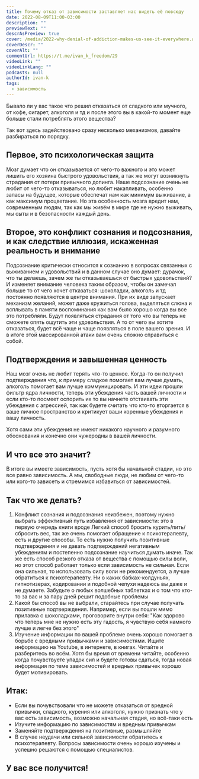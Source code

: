 ```yaml
---
title: Почему отказ от зависимости заставляет нас видеть её повсюду
date: 2022-08-09T11:00-03:00
description: ""
previewText: ""
descrAsPreview: true
cover: /media/2022-why-denial-of-addiction-makes-us-see-it-everywhere.avif
coverDescr: ""
coverAlt: ""
commentUrl: https://t.me/ivan_k_freedom/29
videoLink: ""
videoLinkLang: ""
podcasts: null
authorId: ivan-k
tags:
  - зависимость
---
```


Бывало ли у вас такое что решил отказаться от сладкого или мучного, от кофе, сигарет, алкоголя и тд и после этого вы в какой-то момент еще больше стали потреблять этого вещества?

Так вот здесь задействовано сразу несколько механизмов, давайте разбираться по порядку.

## Первое, это психологическая защита

Мозг думает что он отказывается от чего-то важного и это может лишить его хозяина быстрого удовольствия, а так же могут возникнуть страдания от потери привычного допинга. Наше подсознание очень не любит от чего-то отказываться, но любит накапливать, особенно запасы на будущее, которые обеспечат нам как минимум выживание, а как максимум процветание. Но эта особенность мозга вредит нам, современным людям, так как мы живём в мире где не нужно выживать, мы сыты и в безопасности каждый день.

## Второе, это конфликт сознания и подсознания, и как следствие иллюзия, искаженная реальность и внимание

Подсознание критически относится к сознанию в вопросах связанных с выживанием и удовольствий и в данном случае оно думает: дурачок, что ты делаешь, зачем же ты отказываешься от быстрых удовольствий? И изменяет внимание человека таким образом, чтобы он замечал больше то от чего хочет отказаться: шоколадки, алкоголь и тд постоянно появляются в центре внимания. При их виде запускает механизм желаний, может даже кружиться голова, выделяться слюна и всплывать в памяти воспоминания как вам было хорошо когда вы все это потребляли. Будут появляться страдания от того что вы теперь не сможете опять ощутить эти удовольствия. А то от чего вы хотите отказаться, будет всё чаще и чаще появляться в поле вашего зрения. И в итоге этой массированной атаки вам очень сложно справиться с собой.

## Подтверждения и завышенная ценность

Наш мозг очень не любит терять что-то ценное. Когда-то он получил подтверждения что, к примеру сладкое помогает вам лучше думать, алкоголь помогает вам лучше коммуницировать. И эти идеи прошли фильтр ядра личности, теперь эти убеждения часть вашей личности и если кто-то посмеет оспорить их то вы начнете отстаивать эти убеждения с агрессией, так как будете считать что кто-то вторгается в ваше личное пространство и критикует ваши коренные убеждения и вашу личность.

Хотя сами эти убеждения не имеют никакого научного и разумного обоснования и конечно они чужеродны в вашей личности.

## И что все это значит?

В итоге вы имеете зависимость, пусть хотя бы начальной стадии, но это все равно зависимость. А мы, свободные люди, не любим от чего-то или кого-то зависеть и стремимся избавиться от зависимостей.

## Так что же делать?

1. Конфликт сознания и подсознания неизбежен, поэтому нужно выбрать эффективный путь избавления от зависимости: это в первую очередь книги вроде Легкий способ бросить курить/пить/сбросить вес, так же очень помогает обращение к психотерапевту, есть и другие способы. То есть нужно получить позитивные подтверждения и не давать подтверждений негативным убеждениям и постепенно подсознание научиться думать иначе. Так же есть способ резкого отказа от вещества с помощью силы воли, но этот способ работает только если зависимость не сильная. Если она сильная, то использовать силу воли не рекомендуется, а лучше обратиться к психотерапевту. Ни о каких бабках-колдуньях, гипнотизерах, кодировании и подобной чепухи надеюсь вы даже и не думаете. Забудьте о любых волшебных таблетках и о том что кто-то за вас и за пару дней решит подобные проблемы
2. Какой бы способ вы не выбрали, старайтесь при случае получать позитивные подтверждения. Например, если вы пошли мимо прилавка с шоколадками, проговорите внутри себя: "Как здорово что теперь мне не нужно есть эту гадость, я чувствую себя намного лучше и легче без этого"
3. Изучение информации по вашей проблеме очень хорошо помогает в борьбе с вредными привычками и зависимостями. Ищите информацию на Youtube, в интернете, в книгах. Читайте и разберитесь во всём. Хотя бы время от времени читайте, особенно когда почувствуете упадок сил и будете готовы сдаться, тогда новая информация по теме зависимостей и вредных привычек хорошо будет мотивировать.

## Итак:

- Если вы почувствовали что не можете отказаться от вредной привычки, сладкого, курения или алкоголя, нужно признать что у вас есть зависимость, возможно начальная стадия, но всё-таки есть
- Изучите информацию по зависимостям и вредным привычкам
- Заменяйте подтверждения на позитивные, размышляйте
- В случае неудачи или сильной зависимости обратитесь к психотерапевту. Вопросы зависимости очень хорошо изучены и успешно решаются с помощью специалистов.

## У вас все получится!
